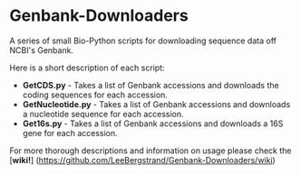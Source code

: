 Genbank-Downloaders
===================

A series of small Bio-Python scripts for downloading sequence data off NCBI's Genbank.

Here is a short description of each script:

* **GetCDS.py** - Takes a list of Genbank accessions and downloads the coding sequences for each accession.
* **GetNucleotide.py** - Takes a list of Genbank accessions and downloads a nucleotide sequence for each accession.
* **Get16s.py** - Takes a list of Genbank accessions and downloads a 16S gene for each accession. 

For more thorough descriptions and information on usage please check the [**wiki!**] (https://github.com/LeeBergstrand/Genbank-Downloaders/wiki)
